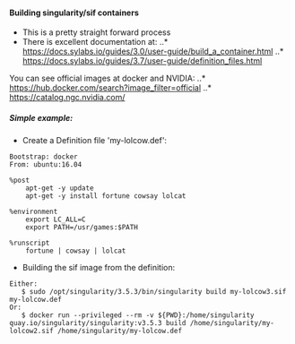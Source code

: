 #### Building singularity/sif containers
* This is a pretty straight forward process
* There is excellent documentation at:
..* https://docs.sylabs.io/guides/3.0/user-guide/build_a_container.html
..* https://docs.sylabs.io/guides/3.7/user-guide/definition_files.html

You can see official images at docker and NVIDIA:
..* https://hub.docker.com/search?image_filter=official
..* https://catalog.ngc.nvidia.com/

##### Simple example:
* Create a Definition file 'my-lolcow.def':
```
Bootstrap: docker
From: ubuntu:16.04

%post
    apt-get -y update
    apt-get -y install fortune cowsay lolcat

%environment
    export LC_ALL=C
    export PATH=/usr/games:$PATH

%runscript
    fortune | cowsay | lolcat
```
* Building the sif image from the definition:
```
Either:
   $ sudo /opt/singularity/3.5.3/bin/singularity build my-lolcow3.sif my-lolcow.def
Or:
   $ docker run --privileged --rm -v ${PWD}:/home/singularity quay.io/singularity/singularity:v3.5.3 build /home/singularity/my-lolcow2.sif /home/singularity/my-lolcow.def
```
